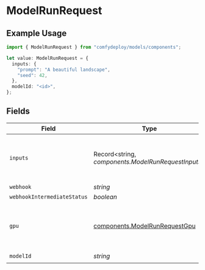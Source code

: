 # ModelRunRequest

## Example Usage

```typescript
import { ModelRunRequest } from "comfydeploy/models/components";

let value: ModelRunRequest = {
  inputs: {
    "prompt": "A beautiful landscape",
    "seed": 42,
  },
  modelId: "<id>",
};
```

## Fields

| Field                                                                          | Type                                                                           | Required                                                                       | Description                                                                    | Example                                                                        |
| ------------------------------------------------------------------------------ | ------------------------------------------------------------------------------ | ------------------------------------------------------------------------------ | ------------------------------------------------------------------------------ | ------------------------------------------------------------------------------ |
| `inputs`                                                                       | Record<string, *components.ModelRunRequestInputs*>                             | :heavy_minus_sign:                                                             | The inputs to the workflow                                                     | {<br/>"prompt": "A beautiful landscape",<br/>"seed": 42<br/>}                  |
| `webhook`                                                                      | *string*                                                                       | :heavy_minus_sign:                                                             | N/A                                                                            |                                                                                |
| `webhookIntermediateStatus`                                                    | *boolean*                                                                      | :heavy_minus_sign:                                                             | N/A                                                                            | true                                                                           |
| `gpu`                                                                          | [components.ModelRunRequestGpu](../../models/components/modelrunrequestgpu.md) | :heavy_minus_sign:                                                             | The GPU to override the machine's default GPU                                  |                                                                                |
| `modelId`                                                                      | *string*                                                                       | :heavy_check_mark:                                                             | N/A                                                                            |                                                                                |